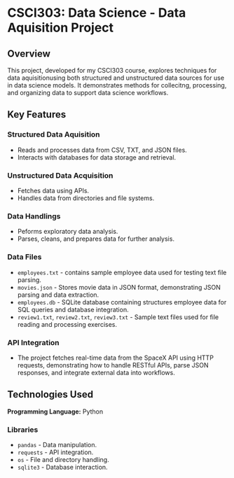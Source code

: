# CSCI303: Data Science - Data Aquisition Project

## Overview

This project, developed for my CSCI303 course, explores techniques for data aquisitionusing both structured and unstructured data sources for use in data science models. It demonstrates methods for collecitng, processing, and organizing data to support data science workflows.

## Key Features

### Structured Data Aquisition
- Reads and processes data from CSV, TXT, and JSON files.
- Interacts with databases for data storage and retrieval.

### Unstructured Data Acquisition
- Fetches data using APIs.
- Handles data from directories and file systems.

### Data Handlings
- Peforms exploratory data analysis.
- Parses, cleans, and prepares data for further analysis.

### Data Files
- `employees.txt` - contains sample employee data used for testing text file parsing.
- `movies.json` - Stores movie data in JSON format, demonstrating JSON parsing and data extraction.
- `employees.db` - SQLite database containing structures employee data for SQL queries and database integration.
- `review1.txt`, `review2.txt`, `review3.txt` - Sample text files used for file reading and processing exercises.
  
### API Integration
- The project fetches real-time data from the SpaceX API using HTTP requests, demonstrating how to handle RESTful APIs, parse JSON responses, and integrate external data into workflows.

## Technologies Used

**Programming Language:** Python

### Libraries
- `pandas` - Data manipulation.
- `requests` - API integration.
- `os` - File and directory handling.
- `sqlite3` - Database interaction.
